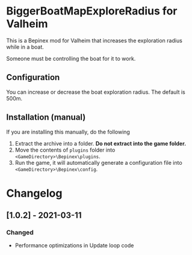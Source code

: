 
# BiggerBoatMapExploreRadius for Valheim

This is a Bepinex mod for Valheim that increases the exploration radius while in a boat.

Someone must be controlling the boat for it to work.

## Configuration

You can increase or decrease the boat exploration radius. The default is 500m.

## Installation (manual)

If you are installing this manually, do the following

1. Extract the archive into a folder. **Do not extract into the game folder.**
2. Move the contents of `plugins` folder into `<GameDirectory>\Bepinex\plugins`.
3. Run the game, it will automatically generate a configuration file into `<GameDirectory>\Bepinex\config`.

# Changelog

## [1.0.2] - 2021-03-11

### Changed

- Performance optimizations in Update loop code
